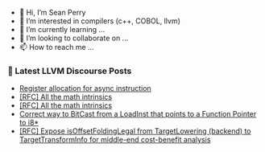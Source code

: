 - 👋 Hi, I’m Sean Perry
- 👀 I’m interested in compilers (c++, COBOL, llvm)
- 🌱 I’m currently learning ...
- 💞️ I’m looking to collaborate on ...
- 📫 How to reach me ...

<!---
s66perry/s66perry is a ✨ special ✨ repository because its `README.md` (this file) appears on your GitHub profile.
You can click the Preview link to take a look at your changes.
--->
### 📕 Latest LLVM Discourse Posts

<!-- DISCOURSE-LLVM:START -->
- [Register allocation for async instruction](https://discourse.llvm.org/t/register-allocation-for-async-instruction/80740#post_4)
- [[RFC] All the math intrinsics](https://discourse.llvm.org/t/rfc-all-the-math-intrinsics/78294?page=2#post_21)
- [[RFC] All the math intrinsics](https://discourse.llvm.org/t/rfc-all-the-math-intrinsics/78294#post_20)
- [Correct way to BitCast from a LoadInst that points to a Function Pointer to i8*](https://discourse.llvm.org/t/correct-way-to-bitcast-from-a-loadinst-that-points-to-a-function-pointer-to-i8/80757#post_1)
- [[RFC] Expose isOffsetFoldingLegal from TargetLowering &lpar;backend&rpar; to TargetTransformInfo for middle-end cost-benefit analysis](https://discourse.llvm.org/t/rfc-expose-isoffsetfoldinglegal-from-targetlowering-backend-to-targettransforminfo-for-middle-end-cost-benefit-analysis/80755#post_5)
<!-- DISCOURSE-LLVM:END -->
